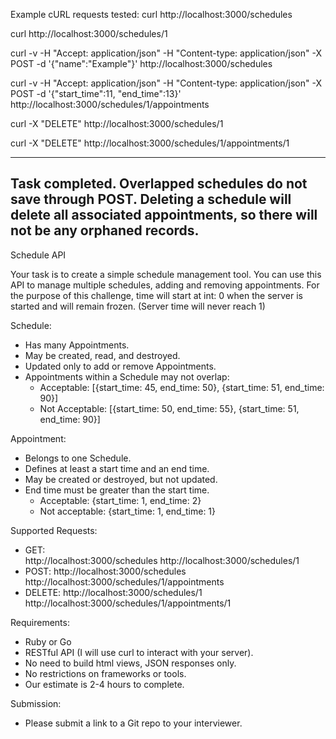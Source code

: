 Example cURL requests tested:
 curl http://localhost:3000/schedules

 curl http://localhost:3000/schedules/1

 curl -v -H "Accept: application/json" -H "Content-type: application/json" -X POST -d '{"name":"Example"}' http://localhost:3000/schedules

 curl -v -H "Accept: application/json" -H "Content-type: application/json" -X POST -d '{"start_time":11, "end_time":13}' http://localhost:3000/schedules/1/appointments

 curl -X "DELETE" http://localhost:3000/schedules/1

 curl -X "DELETE" http://localhost:3000/schedules/1/appointments/1

-----------------------
Task completed. Overlapped schedules do not save through POST. Deleting a schedule will delete all associated appointments, so there will not be any orphaned records.
-----------------------

Schedule API

Your task is to create a simple schedule management tool.
You can use this API to manage multiple schedules, adding and removing appointments.
For the purpose of this challenge, time will start at int: 0 when the server is started and will remain frozen. (Server time will never reach 1)

Schedule:
  - Has many Appointments.
  - May be created, read, and destroyed.
  - Updated only to add or remove Appointments.
  - Appointments within a Schedule may not overlap:
    - Acceptable:     [{start_time: 45, end_time: 50}, {start_time: 51, end_time: 90}]
    - Not Acceptable: [{start_time: 50, end_time: 55}, {start_time: 51, end_time: 90}]

Appointment:
  - Belongs to one Schedule.
  - Defines at least a start time and an end time.
  - May be created or destroyed, but not updated.
  - End time must be greater than the start time.
    - Acceptable:     {start_time: 1, end_time: 2}
    - Not acceptable: {start_time: 1, end_time: 1}

Supported Requests:
  - GET:  
      http://localhost:3000/schedules
      http://localhost:3000/schedules/1
  - POST:
      http://localhost:3000/schedules
      http://localhost:3000/schedules/1/appointments
  - DELETE:
      http://localhost:3000/schedules/1
      http://localhost:3000/schedules/1/appointments/1

Requirements:
  - Ruby or Go
  - RESTful API (I will use curl to interact with your server).
  - No need to build html views, JSON responses only.
  - No restrictions on frameworks or tools.
  - Our estimate is 2-4 hours to complete.

Submission:
  - Please submit a link to a Git repo to your interviewer.

